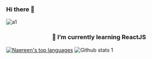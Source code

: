### Hi there 👋
   ![a1](https://user-images.githubusercontent.com/44605674/230061015-1b37441b-1f71-486a-a93f-3017042db718.gif)
                                                                                                 
<h3 align="center">
 🌱 I’m currently learning ReactJS
</h3>                                                                                                    


<!--
**OzgeBahceci/OzgeBahceci** is a ✨ _special_ ✨ repository because its `README.md` (this file) appears on your GitHub profile.
Here are some ideas to get you started:
-🔭 I’m currently working on ...
- 👯 I’m looking to collaborate on ...
- 🤔 I’m looking for help with ...
- 💬 Ask me about ...
  📫 How to reach me: ...
- 😄 Pronouns: ...
- ⚡ Fun fact: ...

![Github stats 2](https://github-readme-stats.vercel.app/api?username=OzgeBahceci&show_icons=true&theme=radical)
![Profile views](https://gpvc.arturio.dev/Naereen)
-->


[![Naereen's top languages](https://github-readme-stats.vercel.app/api/top-langs/?username=OzgeBahceci&theme=gradient)](https://github.com/anuraghazra/github-readme-stats)
![Github stats 1](https://github-readme-stats.vercel.app/api?username=OzgeBahceci&show_icons=true&theme=gradient) 


